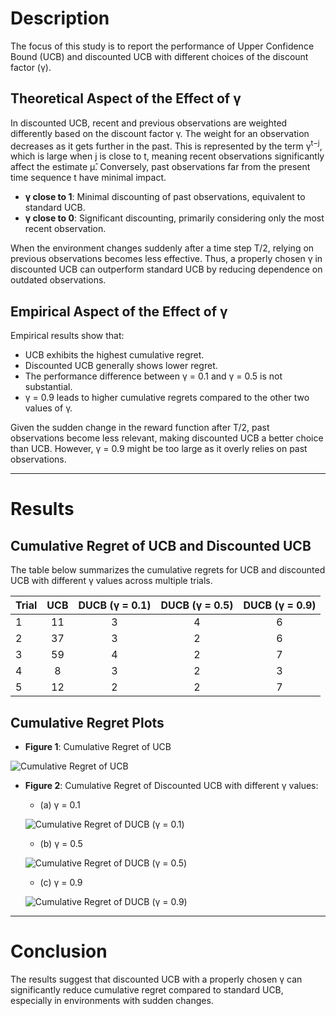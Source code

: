 # Description
The focus of this study is to report the performance of Upper Confidence Bound (UCB) and discounted UCB with different choices of the discount factor (γ).

## Theoretical Aspect of the Effect of γ

In discounted UCB, recent and previous observations are weighted differently based on the discount factor γ. The weight for an observation decreases as it gets further in the past. This is represented by the term γ<sup>t−j</sup>, which is large when j is close to t, meaning recent observations significantly affect the estimate μ̂. Conversely, past observations far from the present time sequence t have minimal impact.

- **γ close to 1**: Minimal discounting of past observations, equivalent to standard UCB.
- **γ close to 0**: Significant discounting, primarily considering only the most recent observation.

When the environment changes suddenly after a time step T/2, relying on previous observations becomes less effective. Thus, a properly chosen γ in discounted UCB can outperform standard UCB by reducing dependence on outdated observations.

## Empirical Aspect of the Effect of γ

Empirical results show that:

- UCB exhibits the highest cumulative regret.
- Discounted UCB generally shows lower regret.
- The performance difference between γ = 0.1 and γ = 0.5 is not substantial.
- γ = 0.9 leads to higher cumulative regrets compared to the other two values of γ.

Given the sudden change in the reward function after T/2, past observations become less relevant, making discounted UCB a better choice than UCB. However, γ = 0.9 might be too large as it overly relies on past observations.

---

# Results

## Cumulative Regret of UCB and Discounted UCB

The table below summarizes the cumulative regrets for UCB and discounted UCB with different γ values across multiple trials.

| Trial | UCB | DUCB (γ = 0.1) | DUCB (γ = 0.5) | DUCB (γ = 0.9) |
|-------|:---:|:--------------:|:--------------:|:--------------:|
| 1     | <div align="center">11</div> | <div align="center">3</div> | <div align="center">4</div> | <div align="center">6</div> |
| 2     | <div align="center">37</div> | <div align="center">3</div> | <div align="center">2</div> | <div align="center">6</div> |
| 3     | <div align="center">59</div> | <div align="center">4</div> | <div align="center">2</div> | <div align="center">7</div> |
| 4     | <div align="center">8</div> | <div align="center">3</div> | <div align="center">2</div> | <div align="center">3</div> |
| 5     | <div align="center">12</div> | <div align="center">2</div> | <div align="center">2</div> | <div align="center">7</div> |

## Cumulative Regret Plots

- **Figure 1**: Cumulative Regret of UCB

![Cumulative Regret of UCB](https://github.com/neurokimchi/discountedUCB/blob/master/figures/fig1.png)

- **Figure 2**: Cumulative Regret of Discounted UCB with different γ values:

  - (a) γ = 0.1
  
  ![Cumulative Regret of DUCB (γ = 0.1)](https://github.com/neurokimchi/discountedUCB/blob/master/figures/fig2.png)
  
  - (b) γ = 0.5
  
  ![Cumulative Regret of DUCB (γ = 0.5)](https://github.com/neurokimchi/discountedUCB/blob/master/figures/fig3.png)
  
  - (c) γ = 0.9
  
  ![Cumulative Regret of DUCB (γ = 0.9)](https://github.com/neurokimchi/discountedUCB/blob/master/figures/fig4.png)

---

# Conclusion

The results suggest that discounted UCB with a properly chosen γ can significantly reduce cumulative regret compared to standard UCB, especially in environments with sudden changes.
